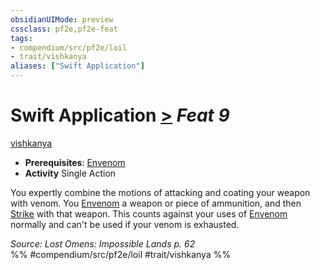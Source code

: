 ```yaml
---
obsidianUIMode: preview
cssclass: pf2e,pf2e-feat
tags:
- compendium/src/pf2e/loil
- trait/vishkanya
aliases: ["Swift Application"]
---
```

# Swift Application  [>](rules/core-rulebook/chapter-9-playing-the-game.md#Actions "Single Action") *Feat 9*  
[vishkanya](rules/traits/vishkanya-loil.md)  

- **Prerequisites**: [Envenom](rules/actions/envenom-loil.md)
- **Activity** Single Action

You expertly combine the motions of attacking and coating your weapon with venom. You [Envenom](rules/actions/envenom-loil.md) a weapon or piece of ammunition, and then [Strike](rules/actions/strike.md) with that weapon. This counts against your uses of [Envenom](rules/actions/envenom-loil.md) normally and can't be used if your venom is exhausted.

*Source: Lost Omens: Impossible Lands p. 62*  
%% #compendium/src/pf2e/loil #trait/vishkanya %%